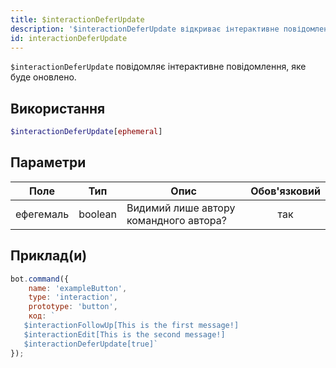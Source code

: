 ```yaml
---
title: $interactionDeferUpdate
description: '$interactionDeferUpdate відкриває інтерактивне повідомлення, яке буде оновлено.'
id: interactionDeferUpdate
---
```


`$interactionDeferUpdate` повідомляє інтерактивне повідомлення, яке буде оновлено.

## Використання

```php
$interactionDeferUpdate[ephemeral]
```

## Параметри

| Поле      | Тип     | Опис                                   | Обов'язковий |
| --------- | ------- | -------------------------------------- |:------------:|
| ефегемаль | boolean | Видимий лише автору командного автора? |     так      |

## Приклад(и)

```javascript
bot.command({
    name: 'exampleButton',
    type: 'interaction',
    prototype: 'button',
    код: ` 
   $interactionFollowUp[This is the first message!]
   $interactionEdit[This is the second message!]
   $interactionDeferUpdate[true]`
});
```